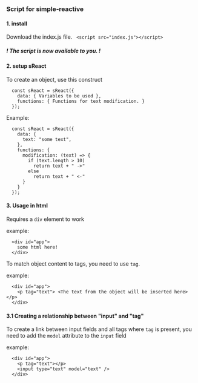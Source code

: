 ### Script for simple-reactive

#### 1. install
Download the index.js file.
` <script src="index.js"></script>`

##### ! The script is now available to you. !

#### 2. setup sReact
To create an object, use this construct
```
  const sReact = sReact({
    data: { Variables to be used },
    functions: { Functions for text modification. }
  });
```

Example:
```
  const sReact = sReact({
    data: { 
      text: "some text",
    },
    functions: { 
      modification: (text) => {
        if (text.length > 10) 
          return text + " ->"
        else
          return text + " <-"
      }
    }
  });
```

#### 3. Usage in html
Requires a `div` element to work

example:
```
  <div id="app">
    some html here!
  </div>
```

To match object content to tags, you need to use `tag`.

example:
```
  <div id="app">
    <p tag="text"> <The text from the object will be inserted here> </p>
  </div>
```

#### 3.1 Creating a relationship between "input" and "tag"
To create a link between input fields and all tags where `tag` is present, you need to add the `model` attribute to the `input` field

example: 
```
  <div id="app">
    <p tag="text"></p>
    <input type="text" model="text" />
  </div>
```



